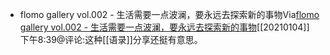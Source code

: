 - flomo gallery vol.002 - 生活需要一点波澜，要永远去探索新的事物Via[flomo gallery vol.002 - 生活需要一点波澜，要永远去探索新的事物](https://mp.weixin.qq.com/s/tlchJ-0SO9H8s2zgw0IINQ)[[20210104]] 下午8:39@评论:这种[[语录]]分享还挺有意思。
